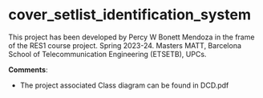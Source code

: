 # cover_setlist_identification_system

This project has been developed by Percy W Bonett Mendoza in the frame of the RES1 course project. Spring 2023-24. Masters MATT,
Barcelona School of Telecommunication Engineering (ETSETB), UPCs. 

**Comments**:
- The project associated Class diagram can be found in DCD.pdf
